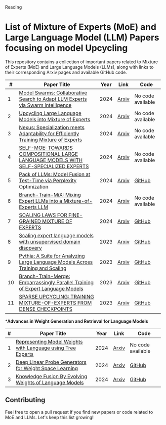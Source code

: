 Reading


# List of Mixture of Experts (MoE) and Large Language Model (LLM) Papers focusing on model Upcycling

This repository contains a collection of important papers related to Mixture of Experts (MoE) and Large Language Models (LLMs), along with links to their corresponding Arxiv pages and available GitHub code.


| **#** | **Paper Title**                                                                                                         | **Year** | **Link**                                                              | **Code**                                                             |
|-------|--------------------------------------------------------------------------------------------------------------------------|----------|-----------------------------------------------------------------------|----------------------------------------------------------------------|
| 1     | [Model Swarms: Collaborative Search to Adapt LLM Experts via Swarm Intelligence](https://arxiv.org/abs/2410.11163)       | 2024     | [Arxiv](https://arxiv.org/abs/2410.11163)                             | No code available                                                    |
| 2     | [Upcycling Large Language Models into Mixture of Experts](https://arxiv.org/abs/2410.07524)                              | 2024     | [Arxiv](https://arxiv.org/abs/2410.07524)                             | No code available                                                    |
| 3     | [Nexus: Specialization meets Adaptability for Efficiently Training Mixture of Experts](https://arxiv.org/abs/2408.15901) | 2024     | [Arxiv](https://arxiv.org/abs/2408.15901)                             | No code available                                                    |
| 4     | [SELF-MOE: TOWARDS COMPOSITIONAL LARGE LANGUAGE MODELS WITH SELF-SPECIALIZED EXPERTS](https://arxiv.org/abs/2406.12034)  | 2024     | [Arxiv](https://arxiv.org/abs/2406.12034)                             | No code available                                                    |
| 5     | [Pack of LLMs: Model Fusion at Test-Time via Perplexity Optimization](https://arxiv.org/abs/2404.11531)                 | 2024     | [Arxiv](https://arxiv.org/abs/2404.11531)                             | [GitHub](https://github.com/cmavro/packllm)                          |
| 6     | [Branch-Train-MiX: Mixing Expert LLMs into a Mixture-of-Experts LLM](https://arxiv.org/abs/2403.07816)                   | 2024     | [Arxiv](https://arxiv.org/abs/2403.07816)                             | No code available                                                    |
| 7     | [SCALING LAWS FOR FINE-GRAINED MIXTURE OF EXPERTS](https://arxiv.org/abs/2402.07871)                                     | 2024     | [Arxiv](https://arxiv.org/abs/2402.07871)                             | [GitHub](https://github.com/llm-random/llm-random)                   |
| 8     | [Scaling expert language models with unsupervised domain discovery](https://arxiv.org/abs/2303.14177)                    | 2023     | [Arxiv](https://arxiv.org/abs/2303.14177)                             | [GitHub](https://github.com/kernelmachine/cbtm)                      |
| 9     | [Pythia: A Suite for Analyzing Large Language Models Across Training and Scaling](https://arxiv.org/abs/2304.01373)      | 2023     | [Arxiv](https://arxiv.org/abs/2304.01373)                             | [GitHub](https://github.com/eleutherai/pythia)                       |
| 10    | [Branch-Train-Merge: Embarrassingly Parallel Training of Expert Language Models](https://arxiv.org/abs/2208.03306)       | 2023     | [Arxiv](https://arxiv.org/abs/2208.03306)                             | [GitHub](https://github.com/hadasah/btm)                             |
| 11    | [SPARSE UPCYCLING: TRAINING MIXTURE-OF-EXPERTS FROM DENSE CHECKPOINTS](https://arxiv.org/abs/2212.05055)                 | 2023     | [Arxiv](https://arxiv.org/abs/2212.05055)                             | [GitHub](https://github.com/google-research/vmoe)                    |


***Advances in Weight Generation and Retrieval for Language Models**

| **#** | **Paper Title**                                                                                                         | **Year** | **Link**                                                              | **Code**                                                             |
|-------|--------------------------------------------------------------------------------------------------------------------------|----------|-----------------------------------------------------------------------|----------------------------------------------------------------------|
| 1     | [Representing Model Weights with Language using Tree Experts](https://arxiv.org/abs/2410.13569)                          | 2024     | [Arxiv](https://arxiv.org/abs/2410.13569)                             | No code available                                                    |
| 2     | [Deep Linear Probe Generators for Weight Space Learning](https://arxiv.org/abs/2410.10811)                               | 2024     | [Arxiv](https://arxiv.org/abs/2410.10811)                             | [GitHub](https://github.com/jonkahana/ProbeGen)                      |
| 3     | [Knowledge Fusion By Evolving Weights of Language Models](https://arxiv.org/abs/2406.12208)                              | 2024     | [Arxiv](https://arxiv.org/abs/2406.12208)                             | [GitHub](https://github.com/duguodong7/model-evolution)              |




## Contributing
Feel free to open a pull request if you find new papers or code related to MoE and LLMs. Let's keep this list growing!
